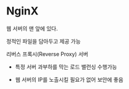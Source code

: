 # NginX

웹 서버의 맨 앞에 있다.

정적인 파일을 담아두고 제공 가능

리버스 프록시(Reverse Proxy) 서버

- 특정 서버 과부하를 막는 로드 밸런싱 수행가능

- 웹 서버의 IP를 노출시킬 필요가 없어 보안에 좋음


